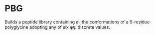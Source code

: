 PBG
===

Builds a peptide library containing all the conformations of a 9-residue polyglycine adopting any of six φψ discrete values.

